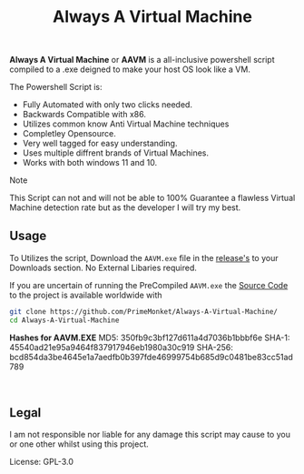 <h1 align="center">Always A Virtual Machine</h1>
<br>

**Always A Virtual Machine** or **AAVM** is a all-inclusive powershell script compiled to a .exe deigned to make your host OS look like a VM.

The Powershell Script is:
- Fully Automated with only two clicks needed.
- Backwards Compatible with x86.
- Utilizes common know Anti Virtual Machine techniques
- Completley Opensource.
- Very well tagged for easy understanding.
- Uses multiple diffrent brands of Virtual Machines.
- Works with both windows 11 and 10.

> [!NOTE]
> This Script can not and will not be able to 100% Guarantee a flawless Virtual Machine detection rate but as the developer I will try my best.
>

## Usage
To Utilizes the script, Download the `AAVM.exe` file in the [release's](https://github.com/PrimeMonket/Always-A-Virtual-Machine/releases/latest) to your Downloads section. No External Libaries required.

If you are uncertain of running the PreCompiled `AAVM.exe` the [Source Code](https://github.com/PrimeMonket/Always-A-Virtual-Machine/Main.ps1) to the project is available worldwide with
```bash
git clone https://github.com/PrimeMonket/Always-A-Virtual-Machine/
cd Always-A-Virtual-Machine
```

**Hashes for AAVM.EXE**
    MD5: 350fb9c3bf127d611a4d7036b1bbbf6e
    SHA-1: 45540ad21e95a9464f837917946eb1980a30c919
    SHA-256: bcd854da3be4645e1a7aedfb0b397fde46999754b685d9c0481be83cc51ad789

<br>

## Legal

I am not responsible nor liable for any damage this script may cause to you or one other whilst using this project. 

License: GPL-3.0